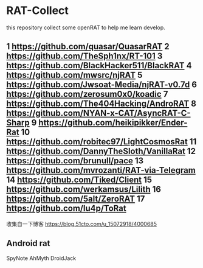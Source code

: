 # RAT-Collect
this repository collect some openRAT to help me learn develop.

 1 https://github.com/quasar/QuasarRAT
 2 https://github.com/TheSph1nx/RT-101
 3 https://github.com/BlackHacker511/BlackRAT
 4 https://github.com/mwsrc/njRAT
 5 https://github.com/Jwsoat-Media/njRAT-v0.7d
 6 https://github.com/zerosum0x0/koadic
 7 https://github.com/The404Hacking/AndroRAT
 8 https://github.com/NYAN-x-CAT/AsyncRAT-C-Sharp
 9 https://github.com/heikipikker/Ender-Rat
10 https://github.com/robitec97/LightCosmosRat
11 https://github.com/DannyTheSloth/VanillaRat
12 https://github.com/brunull/pace
13 https://github.com/mvrozanti/RAT-via-Telegram
14 https://github.com/Tiked/Client
15 https://github.com/werkamsus/Lilith
16 https://github.com/5alt/ZeroRAT
17 https://github.com/lu4p/ToRat
-----------------------------------
收集自一下博客
https://blog.51cto.com/u_15072918/4000685

## Android rat
SpyNote
AhMyth
DroidJack
